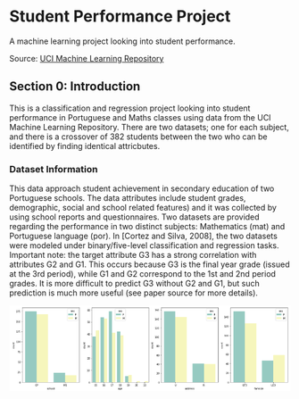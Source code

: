 # Student Performance Project
A machine learning project looking into student performance.

Source: [UCI Machine Learning Repository](https://archive.ics.uci.edu/ml/datasets/Student+Performance)


## Section 0: Introduction

This is a classification and regression project looking into student performance in Portuguese and Maths classes using data from the UCI Machine Learning Repository. There are two datasets; one for each subject, and there is a crossover of 382 students between the two who can be identified by finding identical attricbutes.

### Dataset Information

This data approach student achievement in secondary education of two Portuguese schools. The data attributes include student grades, demographic, social and school related features) and it was collected by using school reports and questionnaires. Two datasets are provided regarding the performance in two distinct subjects: Mathematics (mat) and Portuguese language (por). In [Cortez and Silva, 2008], the two datasets were modeled under binary/five-level classification and regression tasks. Important note: the target attribute G3 has a strong correlation with attributes G2 and G1. This occurs because G3 is the final year grade (issued at the 3rd period), while G1 and G2 correspond to the 1st and 2nd period grades. It is more difficult to predict G3 without G2 and G1, but such prediction is much more useful (see paper source for more details).

![Student data preview](images/student_info.png)
